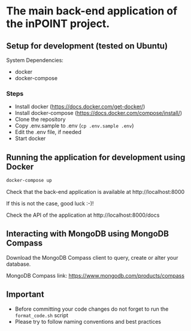 # The main back-end application of the inPOINT project.

## Setup for development (tested on Ubuntu)

System Dependencies:
- docker
- docker-compose

### Steps
* Install docker (https://docs.docker.com/get-docker/)
* Install docker-compose (https://docs.docker.com/compose/install/)
* Clone the repository
* Copy .env.sample to .env (`cp .env.sample .env`)
* Edit the .env file, if needed
* Start docker

## Running the application for development using Docker
```bash
docker-compose up
```
Check that the back-end application is available at http://localhost:8000

If this is not the case, good luck :-)!

Check the API of the application at http://localhost:8000/docs

## Interacting with MongoDB using MongoDB Compass
Download the MongoDB Compass client to query, create or alter your database.

MongoDB Compass link: https://www.mongodb.com/products/compass

## Important
- Before committing your code changes do not forget to run the `format_code.sh` script
- Please try to follow naming conventions and best practices
